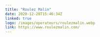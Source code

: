 ```yaml
---
title: "Roulez Malin"
date: 2020-12-28T15:46:34Z
linked: true
logo: /images/operateurs/roulezmalin.webp
link: https://www.roulezmalin.com/
---
```

